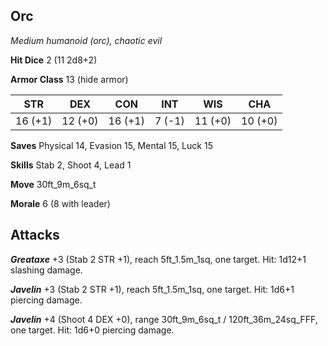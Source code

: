 ## Orc

*Medium humanoid (orc), chaotic evil*

**Hit Dice** 2 (11 2d8+2)

**Armor Class** 13 (hide armor)

| STR     | DEX     | CON     | INT     | WIS     | CHA     |
|---------|---------|---------|---------|---------|---------|
| 16 (+1) | 12 (+0) | 16 (+1) |  7 (-1) | 11 (+0) | 10 (+0) |

**Saves** Physical 14, Evasion 15, Mental 15, Luck 15

**Skills** Stab 2, Shoot 4, Lead 1

**Move** 30ft\_9m\_6sq\_t

**Morale** 6 (8 with leader)

## Attacks

***Greataxe*** +3 (Stab 2 STR +1), reach 5ft\_1.5m\_1sq, one target. Hit: 1d12+1 slashing damage.

***Javelin*** +3 (Stab 2 STR +1), reach 5ft\_1.5m\_1sq, one target. Hit: 1d6+1 piercing damage.

***Javelin*** +4 (Shoot 4 DEX +0), range 30ft\_9m\_6sq\_t / 120ft\_36m\_24sq\_FFF, one target. Hit: 1d6+0 piercing damage.

